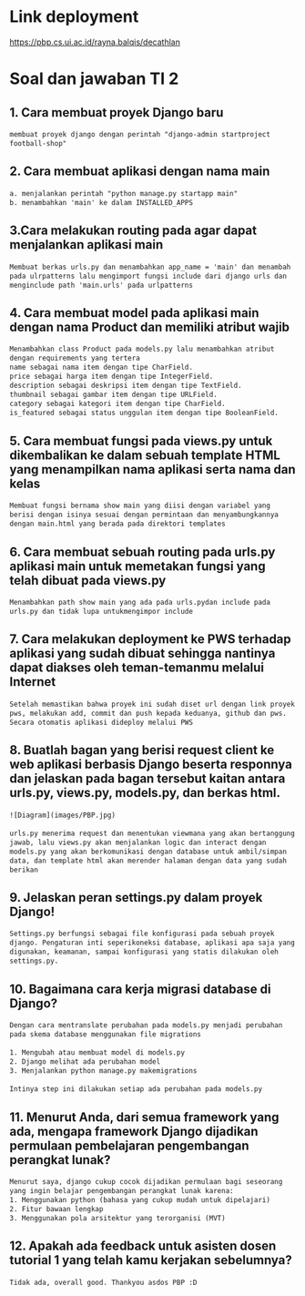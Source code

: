 # Link deployment
https://pbp.cs.ui.ac.id/rayna.balqis/decathlan

# Soal dan jawaban TI 2

## 1. Cara membuat proyek Django baru
    membuat proyek django dengan perintah "django-admin startproject football-shop"
## 2. Cara membuat aplikasi dengan nama main
    a. menjalankan perintah "python manage.py startapp main"
    b. menambahkan 'main' ke dalam INSTALLED_APPS
## 3.Cara melakukan routing pada agar dapat menjalankan aplikasi main
    Membuat berkas urls.py dan menambahkan app_name = 'main' dan menambah pada ulrpatterns lalu mengimport fungsi include dari django urls dan menginclude path 'main.urls' pada urlpatterns
## 4. Cara membuat model pada aplikasi main dengan nama Product dan memiliki atribut wajib 
    Menambahkan class Product pada models.py lalu menambahkan atribut dengan requirements yang tertera
    name sebagai nama item dengan tipe CharField.
    price sebagai harga item dengan tipe IntegerField.
    description sebagai deskripsi item dengan tipe TextField.
    thumbnail sebagai gambar item dengan tipe URLField.
    category sebagai kategori item dengan tipe CharField.
    is_featured sebagai status unggulan item dengan tipe BooleanField.
## 5. Cara membuat fungsi pada views.py untuk dikembalikan ke dalam sebuah template HTML yang menampilkan nama aplikasi serta nama dan kelas 
    Membuat fungsi bernama show main yang diisi dengan variabel yang berisi dengan isinya sesuai dengan permintaan dan menyambungkannya dengan main.html yang berada pada direktori templates
## 6. Cara membuat sebuah routing pada urls.py aplikasi main untuk memetakan fungsi yang telah dibuat pada views.py
    Menambahkan path show main yang ada pada urls.pydan include pada urls.py dan tidak lupa untukmengimpor include
## 7. Cara melakukan deployment ke PWS terhadap aplikasi yang sudah dibuat sehingga nantinya dapat diakses oleh teman-temanmu melalui Internet
    Setelah memastikan bahwa proyek ini sudah diset url dengan link proyek pws, melakukan add, commit dan push kepada keduanya, github dan pws. Secara otomatis aplikasi dideploy melalui PWS
## 8. Buatlah bagan yang berisi request client ke web aplikasi berbasis Django beserta responnya dan jelaskan pada bagan tersebut kaitan antara urls.py, views.py, models.py, dan berkas html.
    ![Diagram](images/PBP.jpg)

    urls.py menerima request dan menentukan viewmana yang akan bertanggung jawab, lalu views.py akan menjalankan logic dan interact dengan models.py yang akan berkomunikasi dengan database untuk ambil/simpan data, dan template html akan merender halaman dengan data yang sudah berikan

## 9. Jelaskan peran settings.py dalam proyek Django!
    Settings.py berfungsi sebagai file konfigurasi pada sebuah proyek django. Pengaturan inti seperikoneksi database, aplikasi apa saja yang digunakan, keamanan, sampai konfigurasi yang statis dilakukan oleh settings.py.
## 10. Bagaimana cara kerja migrasi database di Django?
    Dengan cara mentranslate perubahan pada models.py menjadi perubahan pada skema database menggunakan file migrations

    1. Mengubah atau membuat model di models.py
    2. Django melihat ada perubahan model 
    3. Menjalankan python manage.py makemigrations

    Intinya step ini dilakukan setiap ada perubahan pada models.py

## 11. Menurut Anda, dari semua framework yang ada, mengapa framework Django dijadikan permulaan pembelajaran pengembangan perangkat lunak?
    Menurut saya, django cukup cocok dijadikan permulaan bagi seseorang yang ingin belajar pengembangan perangkat lunak karena:
    1. Menggunakan python (bahasa yang cukup mudah untuk dipelajari)
    2. Fitur bawaan lengkap
    3. Menggunakan pola arsitektur yang terorganisi (MVT)

## 12. Apakah ada feedback untuk asisten dosen tutorial 1 yang telah kamu kerjakan sebelumnya?
    Tidak ada, overall good. Thankyou asdos PBP :D